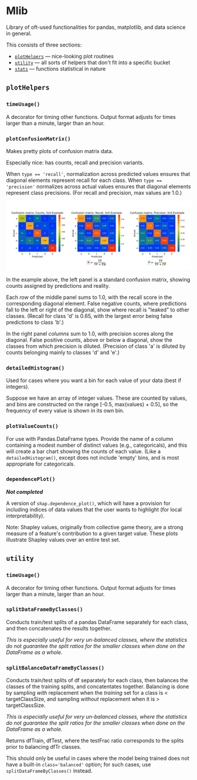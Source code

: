 # Mlib

Library of oft-used functionalities for pandas, matplotlib, and data science in general.

This consists of three sections:

* [`plotHelpers`](#plothelpers) &mdash; nice-looking plot routines
* [`utility`](*utility) &mdash; all sorts of helpers that don't fit into a specific bucket
* [`stats`](*stats) &mdash; functions statistical in nature

## `plotHelpers`

### `timeUsage()`

A decorator for timing other functions. Output format adjusts for times
larger than a minute, larger than an hour.

### `plotConfusionMatrix()`

Makes pretty plots of confusion matrix data.

Especially nice: has counts, recall and precision variants.

When `type == 'recall'`, normalization across predicted values ensures that diagonal elements represent recall for each class.
When `type == 'precision'` normalizes across actual values ensures that diagonal elements represent class precisions.
(For recall and precision, max values are 1.0.)

![](plotHelpers/ConfusionMatrixCombined5x5Example.png)

In the example above, the left panel is a standard confusion matrix, showing counts assigned by predictions and reality.

Each *row* of the middle panel sums to 1.0, with the recall score in the corresponding diagonal element.
False negative counts, where predictions fall to the left or right of the diagonal, show where recall is "leaked" to other classes. (Recall for class 'd' is 0.65, with the largest error being false predictions to class 'b'.)

In the right panel *columns* sum to 1.0, with precision scores along the diagonal.
False positive counts, above or below a diagonal, show the classes from which precision is diluted.
(Precision of class 'a' is diluted by counts belonging mainly to classes 'd' and 'e'.)

### `detailedHistogram()`

Used for cases where you want a bin for each value of your data (best if integers).

Suppose we have an array of integer values.
These are counted by values, and bins are constructed on the range [-0.5, max(values) + 0.5], so the frequency of every value is shown in its own bin.

### `plotValueCounts()`

For use with Pandas.DataFrame types.
Provide the name of a column containing a modest number of distinct values (e.g., categoricals), and this will create a bar chart showing the counts of each value. (Like a `detailedHistogram()`, except does not include 'empty' bins, and is most appropriate for categoricals.

### `dependencePlot()`

***Not completed***

A version of `shap.dependence_plot()`, which will have a provision for including indices of data values that the user wants to highlight (for local interpretability).

Note: Shapley values, originally from collective game theory, are a strong measure of a feature's contribution to a given target value.
These plots illustrate Shapley values over an entire test set.

## `utility`

### `timeUsage()`

A decorator for timing other functions. Output format adjusts for times
larger than a minute, larger than an hour.

### `splitDataFrameByClasses()`

Conducts train/test splits of a pandas DataFrame separately for each class, and then concatenates the results together.

*This is especially useful for very un-balanced classes, where the statistics do not guarantee the split ratios for the smaller classes when done on the DataFrame as a whole.*

### `splitBalanceDataFrameByClasses()`

Conducts train/test splits of df separately for each class, then balances the classes of the training splits, and concatentates together.
Balancing is done by sampling *with* replacement when the *training* set for a class is < targetClassSize, and sampling *without* replacement when it is > targetClassSize.

*This is especially useful for very un-balanced classes, where the statistics do not guarantee the split ratios for the smaller classes when done on the DataFrame as a whole.*

Returns dfTrain, dfTest, where the testFrac ratio corresponds to the splits prior to balancing dfTr classes.
 
This should only be useful in cases where the model being trained does not have a built-in `class='balanced'` option; for such cases, use `splitDataFrameByClasses()` instead.
